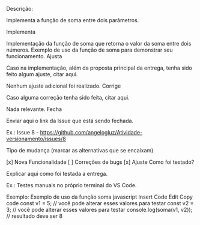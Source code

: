 Descrição:

Implementa a função de soma entre dois parâmetros.

Implementa

Implementação da função de soma que retorna o valor da soma entre dois números.
Exemplo de uso da função de soma para demonstrar seu funcionamento.
Ajusta

Caso na implementação, além da proposta principal da entrega, tenha sido feito algum ajuste, citar aqui.

Nenhum ajuste adicional foi realizado.
Corrige

Caso alguma correção tenha sido feita, citar aqui.

Nada relevante.
Fecha

Enviar aqui o link da Issue que está sendo fechada.

Ex.: Issue 8 - https://github.com/angelogluz/Atividade-versionamento/issues/8

Tipo de mudança (marcar as alternativas que se encaixam)

[x] Nova Funcionalidade
[ ] Correções de bugs
[x] Ajuste
Como foi testado?

Explicar aqui como foi testada a entrega.

Ex.: Testes manuais no próprio terminal do VS Code.

Exemplo:
Exemplo de uso da função soma
javascript
Insert Code
Edit
Copy code
const v1 = 5; // você pode alterar esses valores para testar
const v2 = 3; // você pode alterar esses valores para testar
console.log(soma(v1, v2)); // resultado deve ser 8